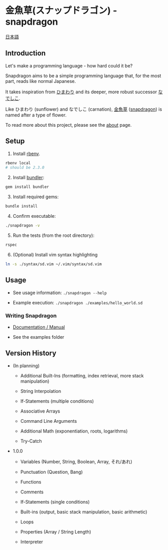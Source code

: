 # 金魚草(スナップドラゴン) - snapdragon

[日本語](./documentation/README_jp.md)

## Introduction

Let's make a programming language - how hard could it be?

Snapdragon aims to be a simple programming language that, for the most part, reads like normal Japanese.

It takes inspiration from [ひまわり](https://ja.wikipedia.org/wiki/ひまわり_%28プログラミング言語%29) and its deeper, more robust successor [なでしこ](https://ja.wikipedia.org/wiki/なでしこ_%28プログラミング言語%29).

Like ひまわり (sunflower) and なでしこ (carnation), [金魚草](https://ja.wikipedia.org/wiki/キンギョソウ) ([snapdragon](https://en.wikipedia.org/wiki/Antirrhinum)) is named after a type of flower.

To read more about this project, please see the [about](./documentation/about.md) page.

## Setup

1. Install [rbenv](https://github.com/rbenv/rbenv#installation).
```bash
rbenv local
# should be 2.3.0
```

2. Install [bundler](https://bundler.io):
```bash
gem install bundler
```

3. Install required gems:
```bash
bundle install
```

4. Confirm executable:
```bash
./snapdragon -v
```

5. Run the tests (from the root directory):
```bash
rspec
```

6. (Optional) Install vim syntax highlighting
```bash
ln -s ./syntax/sd.vim ~/.vim/syntax/sd.vim
```

## Usage

* See usage information: `./snapdragon --help`

* Example execution: `./snapdragon ./examples/hello_world.sd`

### Writing Snapdragon

* [Documentation / Manual](./documentation/manual.md)

* See the examples folder

## Version History

* (In planning)

  * Additional Built-Ins (formatting, index retrieval, more stack manipulation)

  * String Interpolation

  * If-Statements (multiple conditions)

  * Associative Arrays

  * Command Line Arguments

  * Additional Math (exponentiation, roots, logarithms)

  * Try-Catch

* 1.0.0

  * Variables (Number, String, Boolean, Array, それ/あれ)

  * Punctuation (Question, Bang)

  * Functions

  * Comments

  * If-Statements (single conditions)

  * Built-ins (output, basic stack manipulation, basic arithmetic)

  * Loops

  * Properties (Array / String Length)

  * Interpreter
